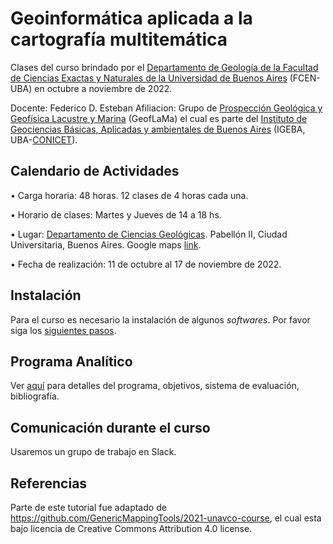 # Geoinformática aplicada a la cartografía multitemática

Clases del curso brindado por el [Departamento de Geología de la Facultad de Ciencias Exactas y Naturales de la Universidad de Buenos Aires](http://www.gl.fcen.uba.ar/) (FCEN-UBA) en octubre a noviembre de 2022.

Docente: Federico D. Esteban
Afiliacion: Grupo de [Prospección Geológica y Geofísica Lacustre y Marina](https://www.geoflama.ar/) (GeofLaMa) el cual es parte del [Instituto de Geociencias Básicas, Aplicadas y ambientales de Buenos Aires](http://igeba.gl.fcen.uba.ar/) (IGEBA, UBA-[CONICET](https://www.conicet.gov.ar/)).


## Calendario de Actividades

• Carga horaria: 48 horas. 12 clases de 4 horas cada una.

• Horario de clases: Martes y Jueves de 14 a 18 hs. 

• Lugar: [Departamento de Ciencias Geológicas]([url]([http://www.gl.fcen.uba.ar/)). Pabellón II, Ciudad Universitaria, Buenos Aires. Google maps [link](https://goo.gl/maps/hWZKoahv8Bz7nfDu9).

• Fecha de realización: 11 de octubre al 17 de noviembre de 2022.


## Instalación

Para el curso es necesario la instalación de algunos *softwares*. Por favor siga los [siguientes pasos](https://github.com/Esteban82/FCEN-2022/blob/main/Instalacion.MD).

## Programa Analítico

Ver [aquí](https://github.com/Esteban82/FCEN-2022/blob/main/Programa.md) para detalles del programa, objetivos, sistema de evaluación, bibliografía.


## Comunicación durante el curso

Usaremos un grupo de trabajo en Slack.

## Referencias

Parte de este tutorial fue adaptado de https://github.com/GenericMappingTools/2021-unavco-course, el cual esta bajo licencia de Creative Commons Attribution 4.0 license.
